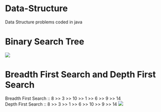 # Data-Structure
Data Structure problems coded in java

# Binary Search Tree
<img src="/images/bst.png"/>

# Breadth First Search and Depth First Search

Breadth First Search :: 8 >> 3 >> 10 >> 1 >> 6 >> 9 >> 14  
Depth First Search :: 8 >> 3 >> 1 >> 6 >> 10 >> 9 >> 14
<img src="/images/bfs_dfs.png"/>




